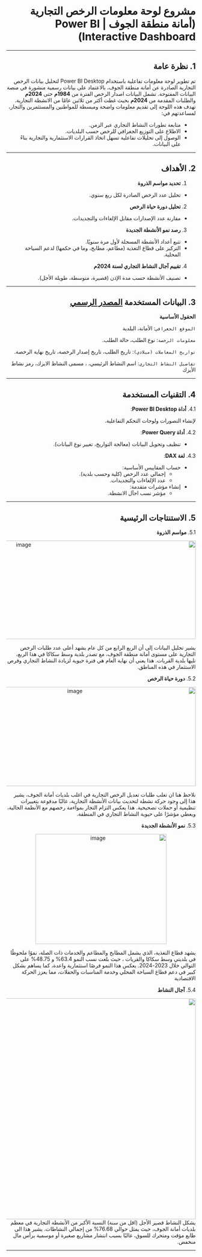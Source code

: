 <div dir="rtl">

# مشروع لوحة معلومات الرخص التجارية (أمانة منطقة الجوف | Power BI Interactive Dashboard)
---
## 1. نظرة عامة  

تم تطوير لوحة معلومات تفاعلية باستخدام Power BI Desktop لتحليل بيانات الرخص التجارية الصادرة عن أمانة منطقة الجوف، بالاعتماد على بيانات رسمية منشورة في منصة البيانات المفتوحة.
تشمل البيانات اصدار الرخص الفترة من **1984م** حتى **2024م** والطلبات المقدمة من **2024م** بحيث غطت أكثر من ثلاثين عامًا من الانشطة التجارية.
تهدف هذه اللوحة إلى تقديم معلومات واضحة ومبسطة للمواطنين والمستثمرين والتجار، لمساعدتهم في:

- متابعة تطورات النشاط التجاري عبر الزمن.
- الاطلاع على التوزيع الجغرافي للرخص حسب البلديات.
- الوصول إلى تحليلات تفاعلية تسهل اتخاذ القرارات الاستثمارية والتجارية بناءً على البيانات.

---
  ## 2. الأهداف  
  1. **تحديد مواسم الذروة**  
   - تحليل عدد الرخص الصادرة لكل ربع سنوي.  

  2. **تحليل دورة حياة الرخص**  
   - مقارنة عدد الإصدارات مقابل الإلغاءات والتجديدات.  

  3. **رصد نمو الأنشطة الجديدة**  
   - تتبع أعداد الأنشطة المسجلة لأول مرة سنويًا.  
   - التركيز على قطاع التغذية (مطاعم، مطابخ، وما في حكمها) لدعم السياحة المحلية.

  4. **تقييم آجال النشاط التجاري لسنة 2024م**  
   - تصنيف الأنشطة حسب مدة الإذن (قصيرة، متوسطة، طويلة الأجل).  

---

## 3. البيانات المستخدمة [المصدر الرسمي](https://open.data.gov.sa/ar/publishers/53b99dec-dc5c-4da7-b0f4-a5a381420dba)

**الحقول الأساسية**

`الموقع الجغرافي`: الأمانة، البلدية

`معلومات الرخصة`: نوع الطلب، حالة الطلب.

`تواريخ المعاملات (ميلادي)`: تاريخ الطلب، تاريخ إصدار الرخصة، تاريخ نهاية الرخصة.

`تفاصيل النشاط التجاري`: اسم النشاط الرئيسي، ، مسمى النشاط الايزك، رمز نشاط الأيزك 


---
## 4. التقنيات المستخدمة 

4.1. **أداة Power BI Desktop**:

  لإنشاء التصورات ولوحات التحكم التفاعلية.

4.2. **أداة Power Query**:

  - تنظيف وتحويل البيانات (معالجة التواريخ، تغيير نوع البيانات).

4.3. **لغة DAX**:

  - حساب المقاييس الأساسية:  
    - إجمالي عدد الرخص (كلية وحسب بلدية).  
    - عدد الإلغاءات والتجديدات.  
  - إنشاء مؤشرات متقدمة:  
    - مؤشر نسب اجآل الانشطة.  
---

## 5. الاستنتاجات الرئيسية  
5.1. **مواسم الذروة**  
<div align="center">
<img width="900" height="261" alt="image" src="https://github.com/user-attachments/assets/8ca7f9ca-074a-45c0-841a-1ec5024885f9" />
</div>



يشير تحليل البيانات إلى أن الربع الرابع من كل عام يشهد أعلى عدد طلبات الرخص التجارية على مستوى أمانة منطقة الجوف، مع تصدر بلدية وسط سكاكا في هذا الربع، تليها بلدية القريات. هذا يعني أن نهاية العام هي فترة حيوية لزيادة النشاط التجاري وفرص الاستثمار في هذه المناطق.

5.2. **دورة حياة الرخص**  
<div align="center">
<img width="627" height="263" alt="image" src="https://github.com/user-attachments/assets/1b70e6a0-8866-4630-9b6b-5703fe120bec" />
</div>


نلاحظ هنا ان تغلب طلبات تعديل الرخص التجارية في اغلب بلديات أمانة الجوف، يشير هذا إلى وجود حركة نشطة لتحديث بيانات الأنشطة التجارية، غالبًا مدفوعة بتغييرات تنظيمية أو حملات تصحيحية. هذا يعكس التزام التجار بمواءمة رخصهم مع الأنظمة الحالية، ويعطي مؤشرًا على حيوية النشاط التجاري في المنطقة.

5.3. **نمو الأنشطة الجديدة**  
<div align="center">
<img width="348" height="292" alt="image" src="https://github.com/user-attachments/assets/dee7cf14-59a7-4c54-a938-1a76d644a569" />

</div>



يشهد قطاع التغذية، الذي يشمل المطابخ والمطاعم والخدمات ذات الصلة، نموًا ملحوظًا في بلديتي وسط سكاكا والقريات ، حيث بلغت نسب النمو 63.4% و 48.75% على التوالي خلال 2023-2024. يعكس هذا النمو فرصًا استثمارية واعدة، كما يساهم بشكل كبير في دعم قطاع السياحة المحلي وخدمة المناسبات والحفلات، مما يعزز الحركة الاقتصادية

5.4. **آجال النشاط**  
<div align="center">
<img width="1033" height="586" alt="image" src="https://github.com/user-attachments/assets/86fe03ff-69a1-4781-826a-dd0cdfd3979c" />

</div>
يشكل النشاط قصير الأجل (اقل من سنة) النسبة الأكبر من الأنشطة التجارية في معظم بلديات أمانة الجوف، حيث يمثل حوالي 76.68% من إجمالي النشاطات. يشير هذا الى طابع مؤقت ومتحرك للسوق، غالبًا بسبب انتشار مشاريع صغيرة أو موسمية برأس مال منخفض.


---

</div>
